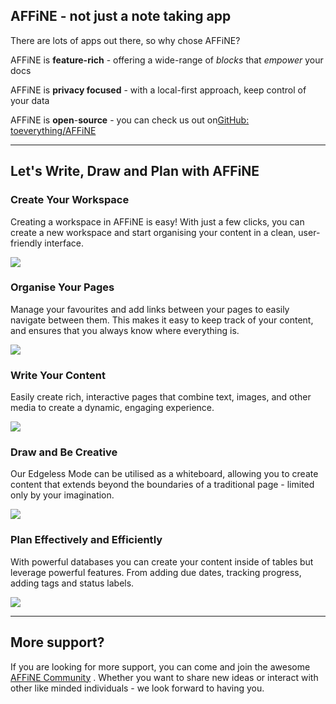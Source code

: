 ## AFFiNE - not just a note taking app

There are lots of apps out there, so why chose AFFiNE?

AFFiNE is **feature-rich** - offering a wide-range of _blocks_ that _empower_ your docs

AFFiNE is **privacy focused** - with a local-first approach, keep control of your data

AFFiNE is **open**\-**source** - you can check us out on[GitHub: toeverything/AFFiNE](https://github.com/toeverything/affine)

---

## Let's **Write**, **Draw** and **Plan** with **AFFiNE**

### Create Your Workspace

Creating a workspace in AFFiNE is easy! With just a few clicks, you can create a new workspace and start organising your content in a clean, user-friendly interface.

![](https://cdn.affine.pro/94d27d73c5767986d26b81a0ced25ac6ab16686971734ba0d9c0987c.gif)

### Organise Your Pages

Manage your favourites and add links between your pages to easily navigate between them. This makes it easy to keep track of your content, and ensures that you always know where everything is.

![](https://cdn.affine.pro/1326bc48553a572c6756d9ee1b30a0dfdda26222fc2d2c872b14e609.gif)

### Write Your Content

Easily create rich, interactive pages that combine text, images, and other media to create a dynamic, engaging experience.

![](https://cdn.affine.pro/5fa80ab814f052d259ed6863a336a719eef746ed1bdd9b973750ce0c.gif)

### Draw and Be Creative

Our Edgeless Mode can be utilised as a whiteboard, allowing you to create content that extends beyond the boundaries of a traditional page - limited only by your imagination.

![](https://cdn.affine.pro/cf5d44d36ec3167519e6d6518914d28acaf426f001da717c1e98e760.gif)

### Plan Effectively and Efficiently

With powerful databases you can create your content inside of tables but leverage powerful features. From adding due dates, tracking progress, adding tags and status labels.

![](https://cdn.affine.pro/eb9832e551551d480f38b70145b28b7552e2a9f899ddfa6d813049a9.gif)

---

## More support?

If you are looking for more support, you can come and join the awesome [AFFiNE Community](https://community.affine.pro) . Whether you want to share new ideas or interact with other like minded individuals - we look forward to having you.
